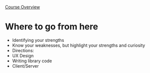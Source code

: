 [Course Overview](../overview.md)
# Where to go from here
* Identifying your strengths
* Know your weaknesses, but highlight your strengths and curiosity
* Directions:
 * UX Design
 * Writing library code
 * Client/Server